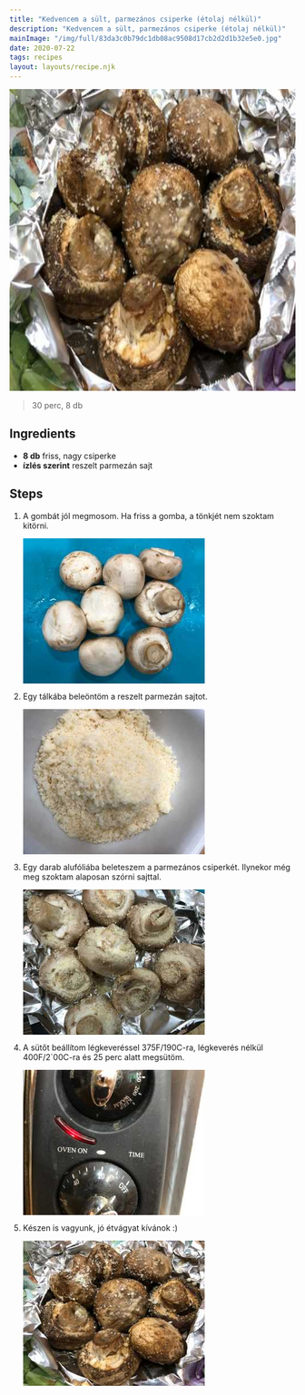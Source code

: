 ```yaml
---
title: "Kedvencem a sült, parmezános csiperke (étolaj nélkül)"
description: "Kedvencem a sült, parmezános csiperke (étolaj nélkül)"
mainImage: "/img/full/83da3c0b79dc1db08ac9508d17cb2d2d1b32e5e0.jpg"
date: 2020-07-22
tags: recipes
layout: layouts/recipe.njk
---
```

                            
<p align="center"><a href="https://cookpad.com/hu/receptek/13241381-kedvencem-a-sult-parmezanos-csiperke-etolaj-nelkul" rel="Recipe source page"><img width="751" height="532" src="/img/full/83da3c0b79dc1db08ac9508d17cb2d2d1b32e5e0.jpg"/></a></p>

> 30 perc, 8 db 

## Ingredients
* **8 db** friss, nagy csiperke
* **ízlés szerint** reszelt parmezán sajt

## Steps

1. A gombát jól megmosom. Ha friss a gomba, a tönkjét nem szoktam kitörni.
 
    <p><img width="320" height="256" align="left" src="/img/full/6c1aa57120801ceca6721df54340eb79a75e55db.jpg"/></p><div style="clear: both"/>

2. Egy tálkába beleöntöm a reszelt parmezán sajtot.
 
    <p><img width="320" height="256" align="left" src="/img/full/851a927f71a7d92d07b34cd1f735cb179c31cf09.jpg"/></p><div style="clear: both"/>

3. Egy darab alufóliába beleteszem a parmezános csiperkét. Ilynekor még meg szoktam alaposan szórni sajttal.
 
    <p><img width="320" height="256" align="left" src="/img/full/956b41eb2834012a09ba4320fc8ab8f4b6287928.jpg"/></p><div style="clear: both"/>

4. A sütőt beállítom légkeveréssel 375F/190C-ra, légkeverés nélkül 400F/2`00C-ra és 25 perc alatt megsütöm.
 
    <p><img width="320" height="256" align="left" src="/img/full/14a264ecb459a58d836811ac2e0fc917a8db5c02.jpg"/></p><div style="clear: both"/>

5. Készen is vagyunk, jó étvágyat kívánok :)
 
    <p><img width="320" height="256" align="left" src="/img/full/de8d4dac75435d0e38069e9a05a1916a61c71639.jpg"/></p><div style="clear: both"/>

